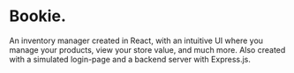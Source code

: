 # Bookie.

An inventory manager created in React, with an intuitive UI where you manage your products, view your store value, and much more. Also created with a simulated login-page and a backend server with Express.js.
